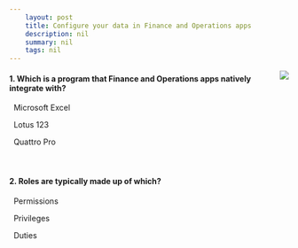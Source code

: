 ```yaml
---
    layout: post
    title: Configure your data in Finance and Operations apps 
    description: nil
    summary: nil
    tags: nil
---
```



 <a target="_blank" href="https://docs.microsoft.com/en-us/learn/modules/configure-your-data-dynamics-365-finance-operations-apps/knowledge-check/"><i class="fas fa-external-link-alt"></i> </a>
 <img align="right" src="https://docs.microsoft.com/en-us/learn/achievements/configure-your-data-dynamics-365-finance-operations-apps.svg">
####  1. Which is a program that Finance and Operations apps natively integrate with?


<i class='fas fa-check-square' style='color: Dodgerblue;'></i> &nbsp;&nbsp;Microsoft Excel

<i class='far fa-square'></i> &nbsp;&nbsp;Lotus 123

<i class='far fa-square'></i> &nbsp;&nbsp;Quattro Pro
<br />
<br />
<br />

####  2. Roles are typically made up of which?


<i class='far fa-square'></i> &nbsp;&nbsp;Permissions

<i class='far fa-square'></i> &nbsp;&nbsp;Privileges

<i class='fas fa-check-square' style='color: Dodgerblue;'></i> &nbsp;&nbsp;Duties
<br />
<br />
<br />
